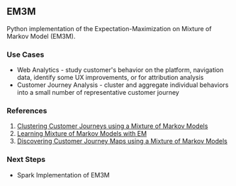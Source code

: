 ## EM3M
Python implementation of the Expectation-Maximization on Mixture of Markov Model (EM3M). 

### Use Cases
- Web Analytics - study customer's behavior on the platform, navigation data, identify some UX improvements, or for attribution analysis
- Customer Journey Analysis - cluster and aggregate individual behaviors into a small number of representative customer journey

### References 
1. [Clustering Customer Journeys using a Mixture of Markov Models](https://medium.com/engineered-publicis-sapient/clustering-customer-journeys-using-a-mixture-of-markov-models-87987c25b992)
2. [Learning Mixture of Markov Models with EM](https://bariskurt.com/learning-markov-mixtures-with-em-derivationmatlab-code/)
3. [Discovering Customer Journey Maps using a Mixture of Markov Models](https://www.researchgate.net/publication/321332396_Discovering_Customer_Journey_Maps_using_a_Mixture_of_Markov_Models)

### Next Steps
- Spark Implementation of EM3M
